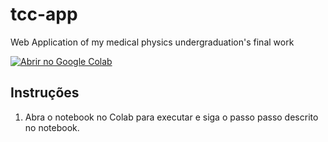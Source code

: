 # tcc-app
Web Application of my medical physics undergraduation's final work

[![Abrir no Google Colab](https://colab.research.google.com/assets/colab-badge.svg)](https://colab.research.google.com/drive/1K_NtQ6SoCGeA6Ymal_63XlppH2ZUmkLD?usp=sharing)


## Instruções
1. Abra o notebook no Colab para executar e siga o passo passo descrito no notebook.
